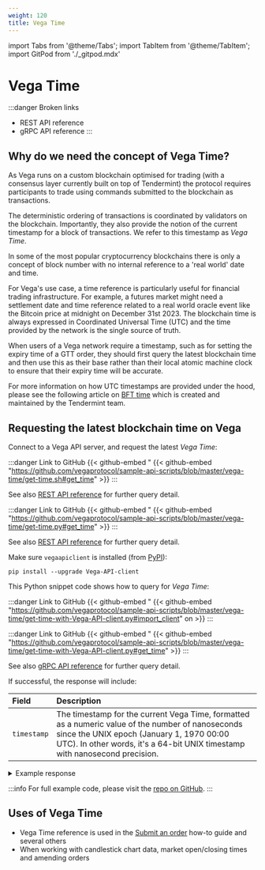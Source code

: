 ```yaml
---
weight: 120
title: Vega Time
---
```

import Tabs from '@theme/Tabs';
import TabItem from '@theme/TabItem';
import GitPod from './_gitpod.mdx'

# Vega Time 

:::danger Broken links
* REST API reference
* gRPC API reference
:::

## Why do we need the concept of Vega Time? 

As Vega runs on a custom blockchain optimised for trading (with a consensus layer currently built on top of Tendermint) the protocol requires participants to trade using commands submitted to the blockchain as transactions. 

The deterministic ordering of transactions is coordinated by validators on the blockchain. Importantly, they also provide the notion of the current timestamp for a block of transactions. We refer to this timestamp as *Vega Time*. 

In some of the most popular cryptocurrency blockchains there is only a concept of block number with no internal reference to a 'real world' date and time. 

For Vega's use case, a time reference is particularly useful for financial trading infrastructure. For example, a futures market might need a settlement date and time reference related to a real world oracle event like the Bitcoin price at midnight on December 31st 2023. The blockchain time is always expressed in Coordinated Universal Time (UTC) and the time provided by the network is the single source of truth.

When users of a Vega network require a timestamp, such as for setting the expiry time of a GTT order, they should first query the latest blockchain time and then use this as their base rather than their local atomic machine clock to ensure that their expiry time will be accurate.

For more information on how UTC timestamps are provided under the hood, please see the following article on  [BFT time](https://docs.tendermint.com/master/spec/consensus/bft-time.html) which is created and maintained by the Tendermint team.

## Requesting the latest blockchain time on Vega

Connect to a Vega API server, and request the latest *Vega Time*:



<GitPod />

<Tabs groupId="codesamples1">
<TabItem value="shell-rest" label="Shell (REST)">

:::danger Link to GitHub
{{< github-embed "
{{< github-embed "https://github.com/vegaprotocol/sample-api-scripts/blob/master/vega-time/get-time.sh#get_time" >}}
:::

  See also [REST API reference](/api/rest/data-node/api/v1/trading_data.html#operation/GetVegaTime) for further query detail.
</TabItem>
<TabItem value="python-rest" label="Python (REST)">

:::danger Link to GitHub
{{< github-embed "
{{< github-embed "https://github.com/vegaprotocol/sample-api-scripts/blob/master/vega-time/get-time.py#get_time" >}}
:::

  See also [REST API reference](/api/rest/data-node/api/v1/trading_data.html#operation/GetVegaTime) for further query detail.
</TabItem>
<TabItem value="python-grpc" label="Python (gRPC)">

Make sure `vegaapiclient` is installed (from [PyPI](https://pypi.org/project/Vega-API-client/)):

```shell
pip install --upgrade Vega-API-client
```
This Python snippet code shows how to query for *Vega Time*:

:::danger Link to GitHub
{{< github-embed "
{{< github-embed "https://github.com/vegaprotocol/sample-api-scripts/blob/master/vega-time/get-time-with-Vega-API-client.py#import_client" on >}}
:::

:::danger Link to GitHub
{{< github-embed "
{{< github-embed "https://github.com/vegaprotocol/sample-api-scripts/blob/master/vega-time/get-time-with-Vega-API-client.py#get_time" >}}
:::

  See also [gRPC API reference](/api/grpc/#datanode.api.v1.GetVegaTimeResponse) for further query detail.
</TabItem>
</Tabs>



If successful, the response will include:

| Field          |  Description  |
| :----------------- | :------------- |
| `timestamp` | The timestamp for the current Vega Time, formatted as a numeric value of the number of nanoseconds since the UNIX epoch (January 1, 1970 00:00 UTC). In other words, it's a 64-bit UNIX timestamp with nanosecond precision. |

<details><summary>Example response</summary>

:::danger Link to GitHub
{{< github-embed "
{{< github-embed "https://github.com/vegaprotocol/sample-api-scripts/blob/master/vega-time/response-examples.txt#example_get_time_response" on >}}
:::

</details>

:::info
For full example code, please visit the [repo on GitHub](https://github.com/vegaprotocol/sample-api-scripts/blob/master/vega-time/).
:::



## Uses of Vega Time

 * Vega Time reference is used in the [Submit an order](submit-order.md) how-to guide and several others
 * When working with candlestick chart data, market open/closing times and amending orders
